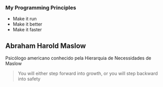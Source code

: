 ### My Programming Principles
 - Make it run
 - Make it better
 - Make it faster


## Abraham Harold Maslow
Psicólogo americano conhecido pela Hierarquia de Necessidades de Maslow

 > You will either step forward into growth, or you will step backward into safety